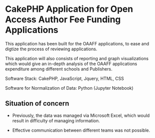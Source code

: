 # CakePHP Application for Open Access Author Fee Funding Applications

This application has been built for the OAAFF applications, to ease and digtize the process of reviewing applications. 

This application will also consists of reporting and graph visualizations which would give an in-depth analysis of the OAAFF applications expenditure among different schools and Publishers.

Software Stack: CakePHP, JavaScript, Jquery, HTML, CSS

Software for Normalization of Data: Python (Jupyter Notebook)


## Situation of concern

* Previously, the data was managed via Microsoft Excel, which would result in difficulty of managing information.

* Effective communication between different teams was not possible.



